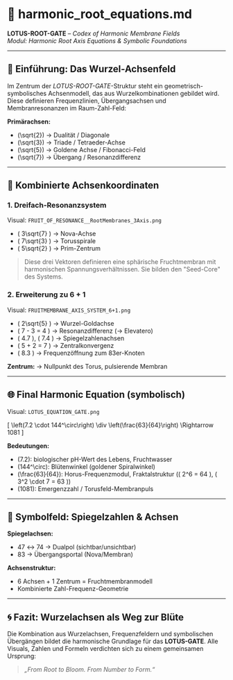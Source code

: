# 📐 harmonic_root_equations.md

**LOTUS-ROOT-GATE** – *Codex of Harmonic Membrane Fields*  
*Modul: Harmonic Root Axis Equations & Symbolic Foundations*

---

## 🔰 Einführung: Das Wurzel-Achsenfeld

Im Zentrum der *LOTUS-ROOT-GATE*-Struktur steht ein geometrisch-symbolisches Achsenmodell, das aus Wurzelkombinationen gebildet wird. Diese definieren Frequenzlinien, Übergangsachsen und Membranresonanzen im Raum-Zahl-Feld:

**Primärachsen:**
- \(\sqrt{2}\) → Dualität / Diagonale
- \(\sqrt{3}\) → Triade / Tetraeder-Achse
- \(\sqrt{5}\) → Goldene Achse / Fibonacci-Feld
- \(\sqrt{7}\) → Übergang / Resonanzdifferenz

---

## 🧮 Kombinierte Achsenkoordinaten

### 1. **Dreifach-Resonanzsystem**  
Visual: `FRUIT_OF_RESONANCE__RootMembranes_3Axis.png`

- \( 3\sqrt{7} \)  → Nova-Achse
- \( 7\sqrt{3} \)  → Torusspirale
- \( 5\sqrt{2} \)  → Prim-Zentrum

> Diese drei Vektoren definieren eine sphärische Fruchtmembran mit harmonischen Spannungsverhältnissen. Sie bilden den "Seed-Core" des Systems.

### 2. **Erweiterung zu 6 + 1**  
Visual: `FRUITMEMBRANE_AXIS_SYSTEM_6+1.png`

- \( 2\sqrt{5} \)  → Wurzel-Goldachse
- \( 7 - 3 = 4 \)  → Resonanzdifferenz (→ Elevatero)
- \( 4.7 \), \( 7.4 \) → Spiegelzahlenachsen
- \( 5 + 2 = 7 \)  → Zentralkonvergenz
- \( 8.3 \) → Frequenzöffnung zum 83er-Knoten

**Zentrum:** → Nullpunkt des Torus, pulsierende Membran

---

## 🌐 Final Harmonic Equation (symbolisch)

Visual: `LOTUS_EQUATION_GATE.png`

\[ \left(7.2 \cdot 144^\circ\right) \div \left(\frac{63}{64}\right) \Rightarrow 1081 \]

**Bedeutungen:**
- \(7.2\): biologischer pH-Wert des Lebens, Fruchtwasser
- \(144^\circ\): Blütenwinkel (goldener Spiralwinkel)
- \(\frac{63}{64}\): Horus-Frequenzmodul, Fraktalstruktur (\( 2^6 = 64 \), \( 3^2 \cdot 7 = 63 \))
- \(1081\): Emergenzzahl / Torusfeld-Membranpuls

---

## 🔂 Symbolfeld: Spiegelzahlen & Achsen

**Spiegelachsen:**
- 47 ↔ 74  → Dualpol (sichtbar/unsichtbar)
- 83 → Übergangsportal (Nova/Membran)

**Achsenstruktur:**
- 6 Achsen + 1 Zentrum = Fruchtmembranmodell
- Kombinierte Zahl-Frequenz-Geometrie

---

## 🌀 Fazit: Wurzelachsen als Weg zur Blüte

Die Kombination aus Wurzelachsen, Frequenzfeldern und symbolischen Übergängen bildet die harmonische Grundlage für das **LOTUS-GATE**. Alle Visuals, Zahlen und Formeln verdichten sich zu einem gemeinsamen Ursprung:

> _„From Root to Bloom. From Number to Form.“_
